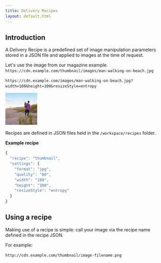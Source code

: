 ```yaml
---
title: Delivery Recipes
layout: default.html
---
```


## Introduction

A Delivery Recipe is a predefined set of image manipulation parameters stored in a JSON file and applied to images at the time of request.

Let's use the image from our magazine example.
`https://cdn.example.com/thumbnail/images/man-walking-on-beach.jpg`

`https://cdn.example.com/images/man-walking-on-beach.jpg?width=100&height=100&resizeStyle=entropy`

![Thumbnail image, 100 × 100 px, 9kB](assets/thumbnail-100x100.jpeg "Image credit: Danielle MacInnes (https://unsplash.com/@dsmacinnes)")


Recipes are defined in JSON files held in the `/workspace/recipes` folder.

**Example recipe**

```js
{
  "recipe": "thumbnail",
  "settings": {
    "format": "jpg",
    "quality": "80",
    "width": "100",
    "height": "100",
    "resizeStyle": "entropy"
  }
}
```

## Using a recipe

Making use of a recipe is simple: call your image via the recipe name defined in the recipe JSON.

For example:

`http://cdn.example.com/thumbnail/image-filename.png`
